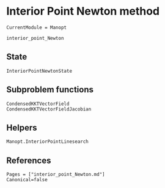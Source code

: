 # Interior Point Newton method

```@meta
CurrentModule = Manopt
```

```@docs
interior_point_Newton
```

## State

```@docs
InteriorPointNewtonState
```

## Subproblem functions

```@docs
CondensedKKTVectorField
CondensedKKTVectorFieldJacobian
```

## Helpers

```@docs
Manopt.InteriorPointLinesearch
```
## References

```@bibliography
Pages = ["interior_point_Newton.md"]
Canonical=false
```
